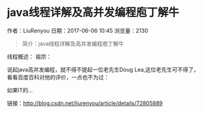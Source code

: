 # java线程详解及高并发编程庖丁解牛
作者：LiuRenyou
日期：2017-06-06 10:45
浏览量：2130
> 简介：java线程详解及高并发编程庖丁解牛


线程概述：
祖宗：

说起java高并发编程，就不得不提起一位老先生Doug Lea,这位老先生可不得了，看看百度百科对他的评价，一点也不为过：

如果IT的...

 链接：http://blog.csdn.net/liurenyou/article/details/72805889
